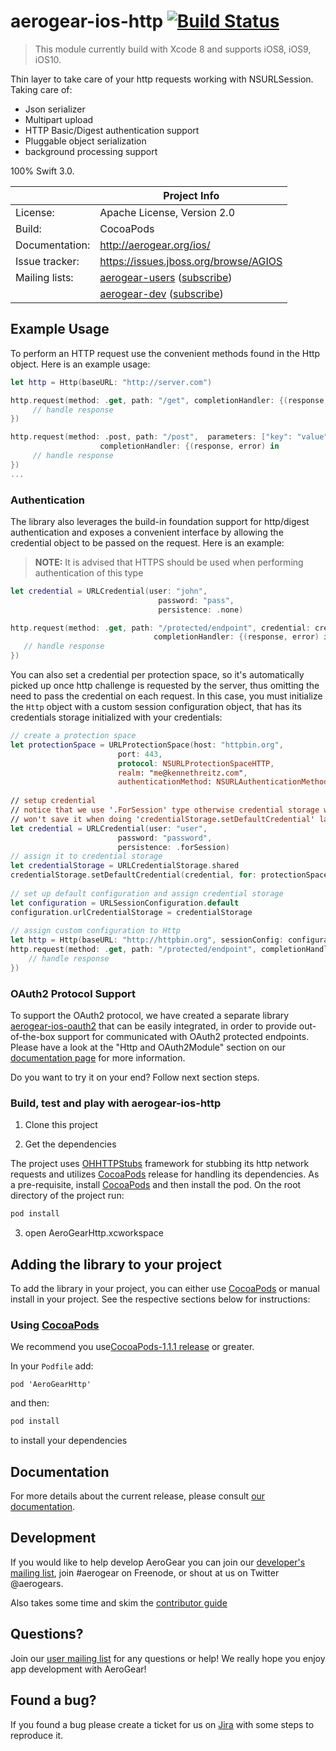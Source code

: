 # aerogear-ios-http  [![Build Status](https://travis-ci.org/aerogear/aerogear-ios-http.png)](https://travis-ci.org/aerogear/aerogear-ios-http)

> This module currently build with Xcode 8 and supports iOS8, iOS9, iOS10.

Thin layer to take care of your http requests working with NSURLSession. 
Taking care of: 

* Json serializer
* Multipart upload 
* HTTP Basic/Digest authentication support
* Pluggable object serialization
* background processing support

100% Swift 3.0.

|                 | Project Info  |
| --------------- | ------------- |
| License:        | Apache License, Version 2.0  |
| Build:          | CocoaPods  |
| Documentation:  | http://aerogear.org/ios/  |
| Issue tracker:  | https://issues.jboss.org/browse/AGIOS  |
| Mailing lists:  | [aerogear-users](http://aerogear-users.1116366.n5.nabble.com/) ([subscribe](https://lists.jboss.org/mailman/listinfo/aerogear-users))  |
|                 | [aerogear-dev](http://aerogear-dev.1069024.n5.nabble.com/) ([subscribe](https://lists.jboss.org/mailman/listinfo/aerogear-dev))  |

## Example Usage

To perform an HTTP request use the convenient methods found in the Http object. Here is an example usage:

```swift
let http = Http(baseURL: "http://server.com")

http.request(method: .get, path: "/get", completionHandler: {(response, error) in
     // handle response
})

http.request(method: .post, path: "/post",  parameters: ["key": "value"],
                    completionHandler: {(response, error) in
     // handle response
})
...
```

### Authentication

The library also leverages the build-in foundation support for http/digest authentication and exposes a convenient interface by allowing the credential object to be passed on the request. Here is an example:

> **NOTE:**  It is advised that HTTPS should be used when performing authentication of this type

```swift
let credential = URLCredential(user: "john", 
                                 password: "pass",
                                 persistence: .none)

http.request(method: .get, path: "/protected/endpoint", credential: credential,
                                completionHandler: {(response, error) in
   // handle response
})
```

You can also set a credential per protection space, so it's automatically picked up once http challenge is requested by the server, thus omitting the need to pass the credential on each request. In this case, you must initialize the ```Http``` object with a custom session configuration object, that has its credentials storage initialized with your credentials:

```swift
// create a protection space
let protectionSpace = URLProtectionSpace(host: "httpbin.org",
                        port: 443,
                        protocol: NSURLProtectionSpaceHTTP,
                        realm: "me@kennethreitz.com",
                        authenticationMethod: NSURLAuthenticationMethodHTTPDigest)
        
// setup credential
// notice that we use '.ForSession' type otherwise credential storage will discard and
// won't save it when doing 'credentialStorage.setDefaultCredential' later on
let credential = URLCredential(user: "user",
                        password: "password",
                        persistence: .forSession)
// assign it to credential storage
let credentialStorage = URLCredentialStorage.shared
credentialStorage.setDefaultCredential(credential, for: protectionSpace);
        
// set up default configuration and assign credential storage
let configuration = URLSessionConfiguration.default
configuration.urlCredentialStorage = credentialStorage
        
// assign custom configuration to Http
let http = Http(baseURL: "http://httpbin.org", sessionConfig: configuration)
http.request(method: .get, path: "/protected/endpoint", completionHandler: {(response, error) in
    // handle response
})
```

### OAuth2 Protocol Support

To support the OAuth2 protocol, we have created a separate library [aerogear-ios-oauth2](https://github.com/aerogear/aerogear-ios-oauth2) that can be easily integrated, in order to provide  out-of-the-box support for communicated with OAuth2 protected endpoints. Please have a look at the "Http and OAuth2Module" section on our [documentation page](http://aerogear.org/docs/guides/aerogear-ios-2.X/Authorization/) for more information. 

Do you want to try it on your end? Follow next section steps.

### Build, test and play with aerogear-ios-http

1. Clone this project

2. Get the dependencies

The project uses [OHHTTPStubs](https://github.com/AliSoftware/OHHTTPStubs) framework for stubbing its http network requests and utilizes [CocoaPods](http://cocoapods.org) release for handling its dependencies. As a pre-requisite, install [CocoaPods](https://guides.cocoapods.org/using/getting-started.html) and then install the pod. On the root directory of the project run:
```bash
pod install
```
3. open AeroGearHttp.xcworkspace

## Adding the library to your project 
To add the library in your project, you can either use [CocoaPods](http://cocoapods.org) or manual install in your project. See the respective sections below for instructions:

### Using [CocoaPods](http://cocoapods.org)
We recommend you use[CocoaPods-1.1.1 release](https://github.com/CocoaPods/CocoaPods/releases/tag/1.1.1) or greater.

In your ```Podfile``` add:

```
pod 'AeroGearHttp'
```

and then:

```bash
pod install
```
to install your dependencies

## Documentation

For more details about the current release, please consult [our documentation](http://aerogear.org/ios/).

## Development

If you would like to help develop AeroGear you can join our [developer's mailing list](https://lists.jboss.org/mailman/listinfo/aerogear-dev), join #aerogear on Freenode, or shout at us on Twitter @aerogears.

Also takes some time and skim the [contributor guide](http://aerogear.org/docs/guides/Contributing/)

## Questions?

Join our [user mailing list](https://lists.jboss.org/mailman/listinfo/aerogear-users) for any questions or help! We really hope you enjoy app development with AeroGear!

## Found a bug?

If you found a bug please create a ticket for us on [Jira](https://issues.jboss.org/browse/AGIOS) with some steps to reproduce it.
